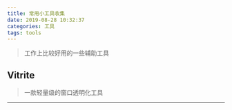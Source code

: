 ```yaml
---
title: 常用小工具收集
date: 2019-08-28 10:32:37
categories: 工具
tags: tools
---
```


> 工作上比较好用的一些辅助工具

<!-- more -->

## Vitrite
> 一款轻量级的窗口透明化工具

---